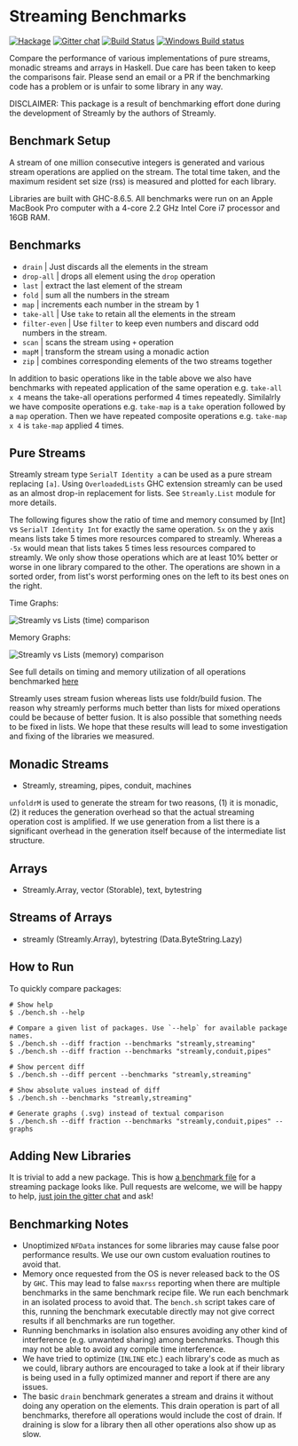 # Streaming Benchmarks

[![Hackage](https://img.shields.io/hackage/v/streaming-benchmarks.svg?style=flat)](https://hackage.haskell.org/package/streaming-benchmarks)
[![Gitter chat](https://badges.gitter.im/composewell/gitter.svg)](https://gitter.im/composewell/streamly)
[![Build Status](https://travis-ci.org/composewell/streaming-benchmarks.svg?branch=master)](https://travis-ci.org/composewell/streaming-benchmarks)
[![Windows Build status](https://ci.appveyor.com/api/projects/status/8d1kgrrw9mmxv5xt?svg=true)](https://ci.appveyor.com/project/harendra-kumar/streaming-benchmarks)

Compare the performance of various implementations of pure streams, monadic
streams and arrays in Haskell. Due care has been taken to keep the comparisons
fair.  Please send an email or a PR if the benchmarking code has a
problem or is unfair to some library in any way.

DISCLAIMER: This package is a result of benchmarking effort done during the
development of Streamly by the authors of Streamly.

## Benchmark Setup

A stream of one million consecutive integers is generated and various stream
operations are applied on the stream.  The total time taken, and the maximum
resident set size (rss) is measured and plotted for each library.

Libraries are built with GHC-8.6.5. All benchmarks were run on an Apple MacBook
Pro computer with a 4-core 2.2 GHz Intel Core i7 processor and 16GB RAM.

## Benchmarks

* `drain`                  | Just discards all the elements in the stream
* `drop-all`               | drops all element using the ``drop`` operation
* `last`                   | extract the last element of the stream
* `fold`                   | sum all the numbers in the stream
* `map`                    | increments each number in the stream by 1
* `take-all`               | Use ``take`` to retain all the elements in the stream
* `filter-even`            | Use ``filter`` to keep even numbers and discard odd numbers in the stream.
* `scan`                   | scans the stream using ``+`` operation
* `mapM`                   | transform the stream using a monadic action
* `zip`                    | combines corresponding elements of the two streams together

In addition to basic operations like in the table above we also have benchmarks
with repeated application of the same operation e.g. `take-all x 4` means the
take-all operations performed 4 times repeatedly. Similalrly we have composite
operations e.g. `take-map` is a `take` operation followed by a `map` operation.
Then we have repeated composite operations e.g. `take-map x 4` is `take-map`
applied 4 times.

## Pure Streams

Streamly stream type `SerialT Identity a` can be used as a pure stream
replacing `[a]`. Using `OverloadedLists` GHC extension streamly can be used as
an almost drop-in replacement for lists. See `Streamly.List` module for more
details.

The following figures show the ratio of time and memory consumed by [Int] vs
`SerialT Identity Int` for exactly the same operation. `5x` on the y axis means
lists take 5 times more resources compared to streamly. Whereas a `-5x` would
mean that lists takes 5 times less resources compared to streamly. We only show
those operations which are at least 10% better or worse in one library compared
to the other. The operations are shown in a sorted order, from list's worst
performing ones on the left to its best ones on the right.

Time Graphs:

![Streamly vs Lists (time) comparison](charts-0/by'list'intermsof'pure-streamly'-median-time.svg)

Memory Graphs:

![Streamly vs Lists (memory) comparison](charts-0/by'list'intermsof'pure-streamly'-median-maxrss.svg)

See full details on timing and memory utilization of all operations benchmarked [here](charts-0/streamly-vs-list.txt)

Streamly uses stream fusion whereas lists use foldr/build fusion. The reason
why streamly performs much better than lists for mixed operations could be
because of better fusion. It is also possible that something needs to be fixed
in lists. We hope that these results will lead to some investigation and fixing
of the libraries we measured.

## Monadic Streams

* Streamly, streaming, pipes, conduit, machines

``unfoldrM`` is used to generate the stream for two reasons, (1) it is
monadic, (2) it reduces the generation overhead so that the actual streaming
operation cost is amplified. If we use generation from a list there is a
significant overhead in the generation itself because of the intermediate
list structure.

## Arrays

* Streamly.Array, vector (Storable), text, bytestring

## Streams of Arrays

* streamly (Streamly.Array), bytestring (Data.ByteString.Lazy)


## How to Run

To quickly compare packages:

```
# Show help
$ ./bench.sh --help

# Compare a given list of packages. Use `--help` for available package names.
$ ./bench.sh --diff fraction --benchmarks "streamly,streaming"
$ ./bench.sh --diff fraction --benchmarks "streamly,conduit,pipes"

# Show percent diff
$ ./bench.sh --diff percent --benchmarks "streamly,streaming"

# Show absolute values instead of diff
$ ./bench.sh --benchmarks "streamly,streaming"

# Generate graphs (.svg) instead of textual comparison
$ ./bench.sh --diff fraction --benchmarks "streamly,conduit,pipes" --graphs
```

## Adding New Libraries

It is trivial to add a new package. This is how 
[a benchmark file](https://github.com/composewell/streaming-benchmarks/blob/master/Benchmarks/Streamly.hs)
for a streaming package looks like. Pull requests are welcome, we will be happy
to help, [just join the gitter chat](https://gitter.im/composewell/streamly)
and ask!

## Benchmarking Notes

* Unoptimized `NFData` instances for some libraries may cause false poor
  performance results. We use our own custom evaluation routines to avoid that.
* Memory once requested from the OS is never released back to the OS by `GHC`.
  This may lead to false `maxrss` reporting when there are multiple benchmarks in
  the same benchmark recipe file. We run each benchmark in an isolated
  process to avoid that. The `bench.sh` script takes care of this, running the
  benchmark executable directly may not give correct results if all benchmarks
  are run together.
* Running benchmarks in isolation also ensures avoiding any other kind of
  interference (e.g. unwanted sharing) among benchmarks. Though this may not
  be able to avoid any compile time interference.
* We have tried to optimize (`INLINE` etc.) each library's code as much as we
  could, library authors are encouraged to take a look at if their library is
  being used in a fully optimized manner and report if there are any issues.
* The basic `drain` benchmark generates a stream and drains it without doing
  any operation on the elements. This drain operation is part of all
  benchmarks, therefore all operations would include the cost of drain. If
  draining is slow for a library then all other operations also show up as
  slow.
